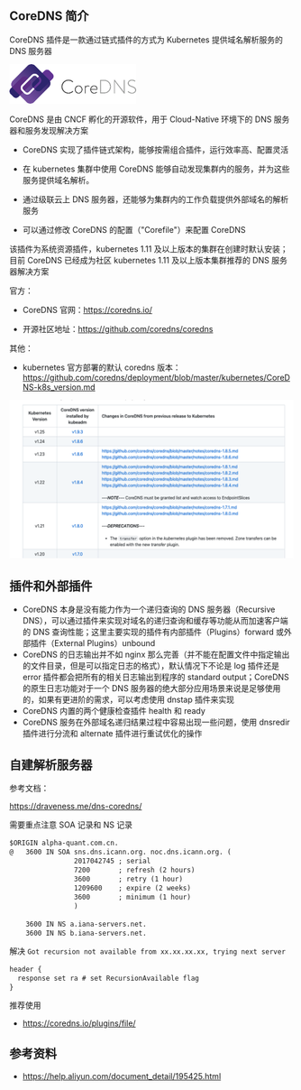 ## CoreDNS 简介

CoreDNS 插件是一款通过链式插件的方式为 Kubernetes 提供域名解析服务的 DNS 服务器

![CoreDNS logo](.assets/CoreDNS%E7%AE%80%E4%BB%8B/CoreDNS_Colour_Horizontal.png)

CoreDNS 是由 CNCF 孵化的开源软件，用于 Cloud-Native 环境下的 DNS 服务器和服务发现解决方案

- CoreDNS 实现了插件链式架构，能够按需组合插件，运行效率高、配置灵活
- 在 kubernetes 集群中使用 CoreDNS 能够自动发现集群内的服务，并为这些服务提供域名解析。

- 通过级联云上 DNS 服务器，还能够为集群内的工作负载提供外部域名的解析服务

- 可以通过修改 CoreDNS 的配置（"Corefile"）来配置 CoreDNS

该插件为系统资源插件，kubernetes 1.11 及以上版本的集群在创建时默认安装；目前 CoreDNS 已经成为社区 kubernetes 1.11 及以上版本集群推荐的 DNS 服务器解决方案

官方：

- CoreDNS 官网：https://coredns.io/

- 开源社区地址：https://github.com/coredns/coredns

其他：

- kubernetes 官方部署的默认 coredns 版本：<https://github.com/coredns/deployment/blob/master/kubernetes/CoreDNS-k8s_version.md>

![image-20230509100753501](.assets/CoreDNS%E7%AE%80%E4%BB%8B/image-20230509100753501.png)

## 插件和外部插件

- CoreDNS 本身是没有能力作为一个递归查询的 DNS 服务器（Recursive DNS），可以通过插件来实现对域名的递归查询和缓存等功能从而加速客户端的 DNS 查询性能；这里主要实现的插件有内部插件（Plugins）forward 或外部插件（External Plugins）unbound
- CoreDNS 的日志输出并不如 nginx 那么完善（并不能在配置文件中指定输出的文件目录，但是可以指定日志的格式），默认情况下不论是 log 插件还是 error 插件都会把所有的相关日志输出到程序的 standard output；CoreDNS 的原生日志功能对于一个 DNS 服务器的绝大部分应用场景来说是足够使用的，如果有更进阶的需求，可以考虑使用 dnstap 插件来实现
- CoreDNS 内置的两个健康检查插件 health 和 ready
- CoreDNS 服务在外部域名递归结果过程中容易出现一些问题，使用 dnsredir 插件进行分流和 alternate 插件进行重试优化的操作

## 自建解析服务器

参考文档：

<https://draveness.me/dns-coredns/>

需要重点注意 SOA 记录和 NS 记录

```dns
$ORIGIN alpha-quant.com.cn.
@	3600 IN	SOA sns.dns.icann.org. noc.dns.icann.org. (
				2017042745 ; serial
				7200       ; refresh (2 hours)
				3600       ; retry (1 hour)
				1209600    ; expire (2 weeks)
				3600       ; minimum (1 hour)
				)

	3600 IN NS a.iana-servers.net.
	3600 IN NS b.iana-servers.net.
```

解决 `Got recursion not available from xx.xx.xx.xx, trying next server`

```
header {
  response set ra # set RecursionAvailable flag
}
```

推荐使用

- <https://coredns.io/plugins/file/>

## 参考资料

- <https://help.aliyun.com/document_detail/195425.html>
